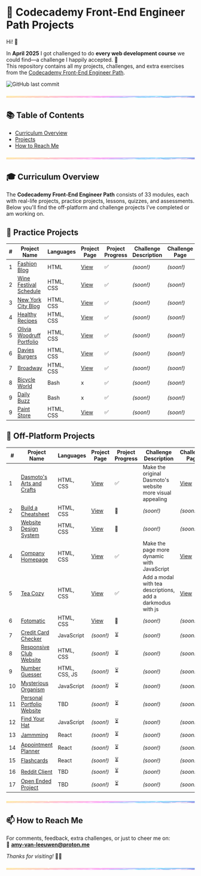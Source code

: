 # 🚀 Codecademy Front-End Engineer Path Projects

Hi! 👋

In **April 2025** I got challenged to do **every web development course** we could find—a challenge I happily accepted. 🎉  
This repository contains all my projects, challenges, and extra exercises from the [Codecademy Front-End Engineer Path](https://www.codecademy.com/learn/paths/front-end-engineer-career-path).

![GitHub last commit](https://img.shields.io/github/last-commit/PastelPrism/codecademy-front-end-engineer)

<img src="assets/pastel-banner.jpg" width="100%" height="5px" />

## 📚 Table of Contents
- [Curriculum Overview](#-curriculum-overview)
- [Projects](#projects)
- [How to Reach Me](#-how-to-reach-me)

<img src="assets/pastel-banner.jpg" width="100%" height="5px" />

## 🎓 Curriculum Overview

The **Codecademy Front-End Engineer Path** consists of 33 modules, each with real-life projects, practice projects, lessons, quizzes, and assessments.  
Below you'll find the off-platform and challenge projects I’ve completed or am working on.

## 📁 Practice Projects

| #  | Project Name                                                                 | Languages      | Project Page                                                                 | Project Progress | Challenge Description                      | Challenge Page                                                                 | Challenge Progress |
|----|------------------------------------------------------------------------------|----------------|---------------------------------------------------------------------------|------------------|--------------------------------------------|------------------------------------------------------------------------------|-------------------|
| 1  | [Fashion Blog](https://github.com/PastelPrism/codecademy-front-end-engineer/tree/main/fashion-blog) | HTML           | [View](https://pastelprism.github.io/codecademy-front-end-engineer/fashion-blog/) | ✅               | _(soon!)_                            | _(soon!)_                                                               | ⏳                |
| 2  | [Wine Festival Schedule](https://github.com/PastelPrism/codecademy-front-end-engineer/tree/main/wine-festival-schedule) | HTML, CSS      | [View](https://pastelprism.github.io/codecademy-front-end-engineer/wine-festival-schedule/) | ✅               | _(soon!)_                            | _(soon!)_                                                               | ⏳                |
| 3  | [New York City Blog](https://github.com/PastelPrism/codecademy-front-end-engineer/tree/main/new-york-city-blog) | HTML, CSS      | [View](https://pastelprism.github.io/codecademy-front-end-engineer/new-york-city-blog/) | ✅               | _(soon!)_                            | _(soon!)_                                                               | ⏳                |
| 4  | [Healthy Recipes](https://github.com/PastelPrism/codecademy-front-end-engineer/tree/main/healthy-recipes) | HTML, CSS      | [View](https://pastelprism.github.io/codecademy-front-end-engineer/healthy-recipes/) | ✅               | _(soon!)_                            | _(soon!)_                                                               | ⏳                |
| 5  | [Olivia Woodruff Portfolio](https://github.com/PastelPrism/codecademy-front-end-engineer/tree/main/olivia-woodruff-portfolio) | HTML, CSS      | [View](https://pastelprism.github.io/codecademy-front-end-engineer/olivia-woodruff-portfolio/) | ✅               | _(soon!)_                            | _(soon!)_                                                               | ⏳                |
| 6  | [Davies Burgers](https://github.com/PastelPrism/codecademy-front-end-engineer/tree/main/davies-burgers) | HTML, CSS      | [View](https://pastelprism.github.io/codecademy-front-end-engineer/davies-burgers/) | ✅               | _(soon!)_                            | _(soon!)_                                                               | ⏳                |
| 7  | [Broadway](https://github.com/PastelPrism/codecademy-front-end-engineer/tree/main/broadway) | HTML, CSS      | [View](https://pastelprism.github.io/codecademy-front-end-engineer/broadway/) | ✅               | _(soon!)_                            | _(soon!)_                                                               | ⏳                |
| 8  | [Bicycle World](https://github.com/PastelPrism/codecademy-front-end-engineer/tree/main/bicycle-world) | Bash           | x | ✅               | _(soon!)_                            | _(soon!)_                                                               | ⏳                |
| 9  | [Daily Buzz](https://github.com/PastelPrism/codecademy-front-end-engineer/tree/main/bicycle-world) | Bash           | x | ✅               | _(soon!)_                            | _(soon!)_                                                               | ⏳                |
| 9  | [Paint Store](https://github.com/PastelPrism/codecademy-front-end-engineer/tree/main/paint-store) | HTML, CSS           | [View](https://pastelprism.github.io/codecademy-front-end-engineer/paint-store/) | ✅               | _(soon!)_                            | _(soon!)_                                                               | ⏳                |

## 📁 Off-Platform Projects

| #  | Project Name                                                                 | Languages      | Project Page                                                                 | Project Progress | Challenge Description                      | Challenge Page                                                                 | Challenge Progress |
|----|------------------------------------------------------------------------------|----------------|---------------------------------------------------------------------------|------------------|--------------------------------------------|------------------------------------------------------------------------------|-------------------|
| 1  | [Dasmoto's Arts and Crafts](https://github.com/PastelPrism/codecademy-front-end-engineer/tree/main/dasmotos-arts-crafts) | HTML, CSS      | [View](https://pastelprism.github.io/codecademy-front-end-engineer/dasmotos-arts-crafts/) | ✅               | Make the original Dasmoto's website more visual appealing | [View](https://pastelprism.github.io/codecademy-front-end-engineer/dasmotos-arts-crafts/challenge-page.html) | ✅                |
| 2  | [Build a Cheatsheet](https://github.com/PastelPrism/codecademy-front-end-engineer/tree/main/bash-reference-guide) | HTML, CSS      | [View](https://pastelprism.github.io/codecademy-front-end-engineer/bash-reference-guide/) | 🚧               | _(soon!)_                            | _(soon!)_                                                               | ⏳                |
| 3  | [Website Design System](https://github.com/PastelPrism/codecademy-front-end-engineer/tree/main/website-design-system) | HTML, CSS      | [View](https://pastelprism.github.io/codecademy-front-end-engineer/website-design-system/) | 🚧               | _(soon!)_                            | _(soon!)_                                                               | ⏳                |
| 4  | [Company Homepage](https://github.com/PastelPrism/codecademy-front-end-engineer/tree/main/company-homepage) | HTML, CSS      | [View](https://pastelprism.github.io/codecademy-front-end-engineer/company-homepage/) | ✅               | Make the page more dynamic with JavaScript | [View](https://pastelprism.github.io/codecademy-front-end-engineer/company-homepage/extra-challenge/index-challenge) | 🚧                |
| 5  | [Tea Cozy](https://github.com/PastelPrism/codecademy-front-end-engineer/tree/main/tea-cozy) | HTML, CSS      | [View](https://pastelprism.github.io/codecademy-front-end-engineer/tea-cozy/) | ✅               | Add a modal with tea descriptions, add a darkmodus with js | [View](https://pastelprism.github.io/codecademy-front-end-engineer/tea-cozy/extra/index-extra) | 🚧                |
| 6  | [Fotomatic](https://github.com/PastelPrism/codecademy-front-end-engineer/tree/main/fotomatic) | HTML, CSS      | [View](https://pastelprism.github.io/codecademy-front-end-engineer/fotomatic/) | 🚧               | _(soon!)_                            | _(soon!)_                                                               | ⏳                |
| 7  | [Credit Card Checker](https://github.com/PastelPrism/codecademy-front-end-engineer/tree/main/credit-card-checker) | JavaScript     | _(soon!)_                            | ⏳               | _(soon!)_                            | _(soon!)_                                                               | ⏳                |
| 8  | [Responsive Club Website](https://github.com/PastelPrism/codecademy-front-end-engineer/tree/main/responsive-club-website) | HTML, CSS      | _(soon!)_                            | ⏳               | _(soon!)_                            | _(soon!)_                                                               | ⏳                |
| 9  | [Number Guesser](https://github.com/PastelPrism/codecademy-front-end-engineer/tree/main/number-guesser) | HTML, CSS, JS  | _(soon!)_                            | ⏳               | _(soon!)_                            | _(soon!)_                                                               | ⏳                |
| 10 | [Mysterious Organism](https://github.com/PastelPrism/codecademy-front-end-engineer/tree/main/mysterious-organism) | JavaScript     | _(soon!)_                            | ⏳               | _(soon!)_                            | _(soon!)_                                                               | ⏳                |
| 11 | [Personal Portfolio Website](https://github.com/PastelPrism/codecademy-front-end-engineer/tree/main/personal-portfolio-website) | TBD            | _(soon!)_                            | ⏳               | _(soon!)_                            | _(soon!)_                                                               | ⏳                |
| 12 | [Find Your Hat](https://github.com/PastelPrism/codecademy-front-end-engineer/tree/main/find-your-hat) | JavaScript     | _(soon!)_                            | ⏳               | _(soon!)_                            | _(soon!)_                                                               | ⏳                |
| 13 | [Jammming](https://github.com/PastelPrism/codecademy-front-end-engineer/tree/main/jammming) | React          | _(soon!)_                            | ⏳               | _(soon!)_                            | _(soon!)_                                                               | ⏳                |
| 14 | [Appointment Planner](https://github.com/PastelPrism/codecademy-front-end-engineer/tree/main/appointment-planner) | React          | _(soon!)_                            | ⏳               | _(soon!)_                            | _(soon!)_                                                               | ⏳                |
| 15 | [Flashcards](https://github.com/PastelPrism/codecademy-front-end-engineer/tree/main/flashcards) | React          | _(soon!)_                            | ⏳               | _(soon!)_                            | _(soon!)_                                                               | ⏳                |
| 16 | [Reddit Client](https://github.com/PastelPrism/codecademy-front-end-engineer/tree/main/reddit-client) | TBD            | _(soon!)_                            | ⏳               | _(soon!)_                            | _(soon!)_                                                               | ⏳                |
| 17 | [Open Ended Project](https://github.com/PastelPrism/codecademy-front-end-engineer/tree/main/open-ended-project) | TBD            | _(soon!)_                            | ⏳               | _(soon!)_                            | _(soon!)_                                                               | ⏳                |

<img src="assets/pastel-banner.jpg" width="100%" height="5px" />

## 📫 How to Reach Me

For comments, feedback, extra challenges, or just to cheer me on:  
📩 **[amy-van-leeuwen@proton.me](mailto:amy-van-leeuwen@proton.me)**

_Thanks for visiting!_ 👋😊

<img src="assets/pastel-banner.jpg" width="100%" height="5px" />
